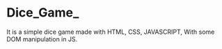 # Dice_Game_

It is a simple dice game made with HTML, CSS, JAVASCRIPT, With some DOM manipulation in JS.
